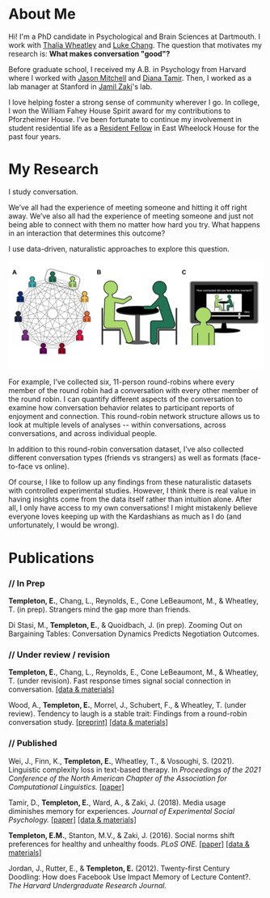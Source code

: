 # About Me

Hi! I'm a PhD candidate in Psychological and Brain Sciences at Dartmouth. I work with [Thalia Wheatley](http://www.wheatlab.com/) and [Luke Chang](https://cosanlab.com/). The question that motivates my research is: **What makes conversation "good"?**

Before graduate school, I received my A.B. in Psychology from Harvard where I worked with [Jason Mitchell](https://jasonmitchell.fas.harvard.edu/) and [Diana Tamir](https://psnlab.princeton.edu/). Then, I worked as a lab manager at Stanford in [Jamil Zaki](https://www.ssnl.stanford.edu/)'s lab.

I love helping foster a strong sense of community wherever I go. In college, I won the William Fahey House Spirit award for my contributions to Pforzheimer House. I’ve been fortunate to continue my involvement in student residential life as a [Resident Fellow](https://sites.dartmouth.edu/ew/about-us/) in East Wheelock House for the past four years.

# My Research

I study conversation. 

We’ve all had the experience of meeting someone and hitting it off right away. We’ve also all had the experience of meeting someone and just not being able to connect with them no matter how hard you try. What happens in an interaction that determines this outcome? 

I use data-driven, naturalistic approaches to explore this question.

![round-robin conversation paradigm](round_robin.png "round-robin paradigm")

For example, I’ve collected six, 11-person round-robins where every member of the round robin had a conversation with every other member of the round robin. I can quantify different aspects of the conversation to examine how conversation behavior relates to participant reports of enjoyment and connection. This round-robin network structure allows us to look at multiple levels of analyses -- within conversations, across conversations, and across individual people. 

In addition to this round-robin conversation dataset, I’ve also collected different conversation types (friends vs strangers) as well as formats (face-to-face vs online).

Of course, I like to follow up any findings from these naturalistic datasets with controlled experimental studies. However, I think there is real value in having insights come from the data itself rather than intuition alone. After all, I only have access to my own conversations! I might mistakenly believe everyone loves keeping up with the Kardashians as much as I do (and unfortunately, I would be wrong).

# Publications

### // In Prep

**Templeton, E.**, Chang, L., Reynolds, E., Cone LeBeaumont, M., & Wheatley, T. (in prep). Strangers mind the gap more than friends.

Di Stasi, M., **Templeton, E.**, & Quoidbach, J. (in prep). Zooming Out on Bargaining Tables: Conversation Dynamics Predicts Negotiation Outcomes.

### // Under review / revision

**Templeton, E.**, Chang, L., Reynolds, E., Cone LeBeaumont, M., & Wheatley, T. (under revision). Fast response times signal social connection in conversation. [[data & materials]](https://github.com/emtempleton/GapPaper)

Wood, A., **Templeton, E.**, Morrel, J., Schubert, F., & Wheatley, T. (under review). Tendency to laugh is a stable trait: Findings from a round-robin conversation study. [[preprint]](https://psyarxiv.com/gk9z2/) [[data & materials]](https://osf.io/tfxa7/)

### // Published

Wei, J., Finn, K., **Templeton, E.**, Wheatley, T., & Vosoughi, S. (2021). Linguistic complexity loss in text-based therapy. In *Proceedings of the 2021 Conference of the North American Chapter of the Association for Computational Linguistics.* [[paper]](https://aclanthology.org/2021.naacl-main.352.pdf)

Tamir, D., **Templeton, E.**, Ward, A., & Zaki, J. (2018). Media usage diminishes memory for experiences. *Journal of Experimental Social Psychology.* [[paper]](https://www.sciencedirect.com/science/article/pii/S002210311730505X?casa_token=F27U5RpEeZ4AAAAA:-dEJOuxzgmUMdIk31KazeLXgQdNZX9Q-kYfKv0b8div-UGf5U44NIjFfmEwdan_c35Mgh68) [[data & materials]](https://osf.io/uqh5d/)

**Templeton, E.M.**, Stanton, M.V., & Zaki, J. (2016). Social norms shift preferences for healthy and unhealthy foods. *PLoS ONE.* [[paper]](https://journals.plos.org/plosone/article?id=10.1371/journal.pone.0166286) [[data & materials]](https://github.com/emtempleton/FoodPaper)

Jordan, J., Rutter, E., & **Templeton, E.** (2012). Twenty-first Century Doodling: How does Facebook Use Impact Memory of Lecture Content?. *The Harvard Undergraduate Research Journal.*  


